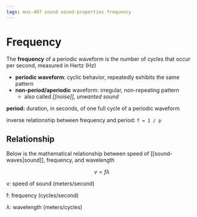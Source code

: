 ```yaml
---
tags: mus-407 sound sound-properties frequency
---
```


# Frequency

The **frequency** of a periodic waveform is the number of cycles that occur per second, measured in Hertz (Hz)

- **periodic waveform**: cyclic behavior, repeatedly exhibits the same pattern
- **non-period/aperiodic** waveform: irregular, non-repeating pattern
  - also called _[[noise]], unwanted sound_

**period:** duration, in seconds, of one full cycle of a periodic waveform

inverse relationship between frequency and period: `f = 1 / p`

## Relationship

Below is the mathematical relationship between speed of [[sound-waves|sound]], frequency, and wavelength

$$v = f \lambda$$

v: speed of sound (meters/second)

f: frequency (cycles/second)

$\lambda$: wavelength (meters/cycles)
